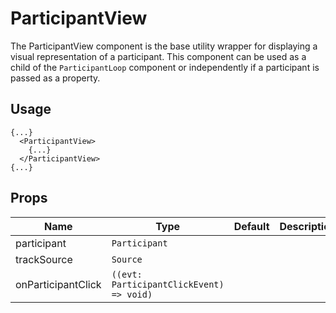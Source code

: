 <!--
!!!! Autogenerated File !!!!
This file was created by @livekit/components-docs-gen and should not be changed manually.
The contents of this file can be replaced at any time which would lead to the loss of all manual changes.
-->

# ParticipantView

The ParticipantView component is the base utility wrapper for displaying a visual representation of a participant. This component can be used as a child of the `ParticipantLoop` component or independently if a participant is passed as a property.

## Usage

```tsx
{...}
  <ParticipantView>
    {...}
  </ParticipantView>
{...}
```

<!--USAGE_INSERT_MARKER-->


## Props

| Name | Type | Default | Description |
| --- | --- | --- | --- |
| participant | `Participant` |  |  |
| trackSource | `Source` |  |  |
| onParticipantClick | `((evt: ParticipantClickEvent) => void)` |  |  |


